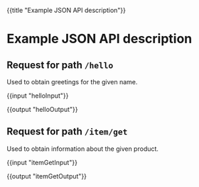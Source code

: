 {{title "Example JSON API description"}}

# Example JSON API description

## Request for path `/hello`

Used to obtain greetings for the given name.

{{input "helloInput"}}

{{output "helloOutput"}}

## Request for path `/item/get`

Used to obtain information about the given product.

{{input "itemGetInput"}}

{{output "itemGetOutput"}}
